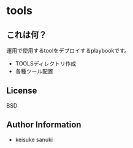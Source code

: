 tools
=========

## これは何？

運用で使用するtoolをデプロイするplaybookです。

- TOOLSディレクトリ作成
- 各種ツール配置

License
-------

BSD

Author Information
------------------

- keisuke sanuki 